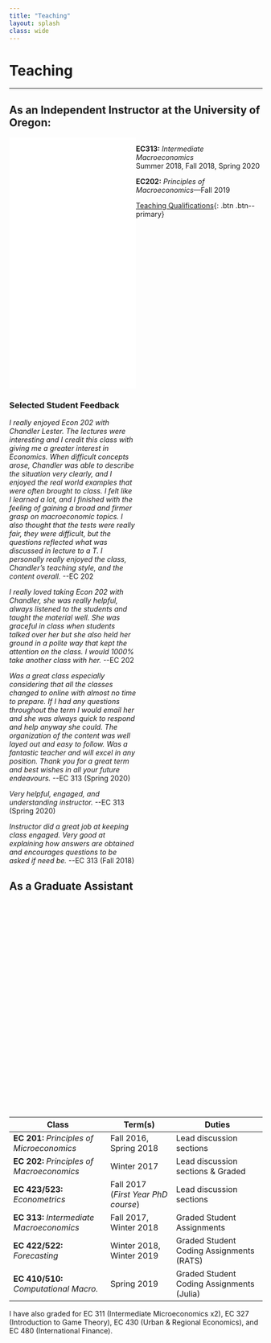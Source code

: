 ```yaml
---
title: "Teaching" 
layout: splash
class: wide 
---
```



# Teaching
---

## As an Independent Instructor at the University of Oregon:

<iframe src="/images/teachingfig.html" scrolling = "yes" width="50%" height="500" style="border:none;"></iframe>

<div style="width:50%; height:50%;float:right" markdown="1"> 

**EC313:** *Intermediate Macroeconomics*  
   Summer 2018, Fall 2018, Spring 2020  
   <!---Syllabus: [*Original*](../images/EC313_F2018.pdf), [*COVID-19 Version*](../images/EC313_SP20.pdf)-->
   
**EC202:** *Principles of Macroeconomics*&mdash;Fall 2019  
  <!---Syllabus: [*Infographic Version*](../images/ec202-fall2019_40286598.pdf), [*Text Version*](../images/EC202_F19.pdf)-->
  
  [Teaching Qualifications](../images/ChandlerLester_TeachingEvals.pdf){: .btn .btn--primary} 
  
  <!---[Teaching Statement](../images/ChandlerLester_TeachingStatement.pdf){: .btn .btn--primary}-->
  
</div> 



### Selected Student Feedback

*I really enjoyed Econ 202 with Chandler Lester. The lectures were interesting and I credit this class with giving me a greater interest in Economics. 
When difficult concepts arose, Chandler was able to describe the situation very clearly, and I enjoyed the real world examples that were often brought to class. 
I felt like I learned a lot, and I finished with the feeling of gaining a broad and firmer grasp on macroeconomic topics. 
I also thought that the tests were really fair, they were difficult, but the questions reflected what was discussed in lecture to a T. 
I personally really enjoyed the class, Chandler’s teaching style, and the content overall.* --EC 202 

*I really loved taking Econ 202 with Chandler, she was really helpful, always listened to the students and taught the material well. 
She was graceful in class when students talked over her but she also held her ground in a polite way that kept the attention on the class. 
I would 1000% take another class with her.* --EC 202 

*Was a great class especially considering that all the classes changed to online with almost no time to prepare. 
If I had any questions throughout the term I would email her and she was always quick to respond and help anyway she could. 
The organization of the content was well layed out and easy to follow. Was a fantastic teacher and will excel in any position. 
Thank you for a great term and best wishes in all your future endeavours.* --EC 313 (Spring 2020) 

*Very helpful, engaged, and understanding instructor.* --EC 313 (Spring 2020)

*Instructor did a great job at keeping class engaged. Very good at explaining how answers are obtained and encourages questions to be
asked if need be.* --EC 313 (Fall 2018) 
  
## As a Graduate Assistant 

| **Class** |  **Term(s)** | **Duties** |
|---|---|---|
|**EC 201:** *Principles of Microeconomics*| Fall 2016, Spring 2018 | Lead discussion sections |  
|**EC 202:** *Principles of Macroeconomics* | Winter 2017 | Lead discussion sections & Graded|  
|**EC 423/523:** *Econometrics*  | Fall 2017  (*First Year PhD course*) | Lead discussion sections |   
|**EC 313:** *Intermediate Macroeconomics* | Fall 2017, Winter 2018| Graded Student Assignments |
|**EC 422/522:** *Forecasting* | Winter 2018, Winter 2019 | Graded Student Coding Assignments (RATS)|
|**EC 410/510:** *Computational Macro.* | Spring 2019| Graded Student Coding Assignments (Julia)|

I have also graded for EC 311 (Intermediate Microeconomics x2), EC 327 (Introduction to Game Theory), EC 430 (Urban & Regional Economics), and EC 480 (International Finance). 
